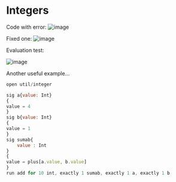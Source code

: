 # Integers

Code with error:
![image](https://user-images.githubusercontent.com/63869574/131929567-4ecb7878-6f18-45e0-9536-40447723f490.png)

Fixed one:
![image](https://user-images.githubusercontent.com/63869574/131929572-6970e014-aaa4-4a9a-9fe1-890bd5d6c827.png)


Evaluation test: 

![image](https://user-images.githubusercontent.com/63869574/131929758-ca7eb57d-7d19-4932-871e-2e3096847e7d.png)



Another useful example...

```javascript
open util/integer

sig a{value: Int}
{
value = 4
}
sig b{value: Int}
{
value = 1
}
sig sumab{
	value : Int
}
{
value = plus[a.value, b.value]
}
run add for 10 int, exactly 1 sumab, exactly 1 a, exactly 1 b
```
